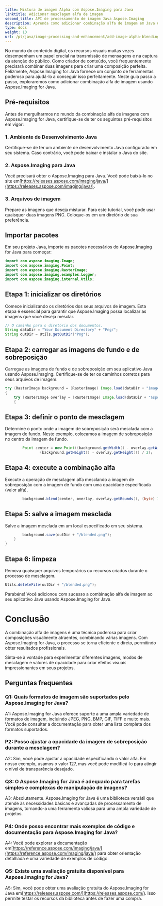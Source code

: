 ```yaml
---
title: Mistura de imagem Alpha com Aspose.Imaging para Java
linktitle: Adicionar mesclagem alfa de imagem
second_title: API de processamento de imagem Java Aspose.Imaging
description: Aprenda como adicionar combinação alfa de imagem em Java usando Aspose.Imaging. Crie efeitos visuais impressionantes com orientação passo a passo.
type: docs
weight: 13
url: /pt/java/image-processing-and-enhancement/add-image-alpha-blending/
---
```

No mundo do conteúdo digital, os recursos visuais muitas vezes desempenham um papel crucial na transmissão de mensagens e na captura da atenção do público. Como criador de conteúdo, você frequentemente precisará combinar duas imagens para criar uma composição perfeita. Felizmente, Aspose.Imaging for Java fornece um conjunto de ferramentas poderoso para ajudá-lo a conseguir isso perfeitamente. Neste guia passo a passo, exploraremos como adicionar combinação alfa de imagem usando Aspose.Imaging for Java.

## Pré-requisitos

Antes de mergulharmos no mundo da combinação alfa de imagens com Aspose.Imaging for Java, certifique-se de ter os seguintes pré-requisitos em vigor:

### 1. Ambiente de Desenvolvimento Java
Certifique-se de ter um ambiente de desenvolvimento Java configurado em seu sistema. Caso contrário, você pode baixar e instalar o Java do site.

### 2. Aspose.Imaging para Java
Você precisará obter o Aspose.Imaging para Java. Você pode baixá-lo no site em[https://releases.aspose.com/imaging/java/](https://releases.aspose.com/imaging/java/).

### 3. Arquivos de imagem
Prepare as imagens que deseja misturar. Para este tutorial, você pode usar quaisquer duas imagens PNG. Coloque-os em um diretório de sua preferência.

## Importar pacotes

Em seu projeto Java, importe os pacotes necessários do Aspose.Imaging for Java para começar:

```java
import com.aspose.imaging.Image;
import com.aspose.imaging.Point;
import com.aspose.imaging.RasterImage;
import com.aspose.imaging.examples.Logger;
import com.aspose.imaging.internal.Utils;
```

## Etapa 1: inicializar os diretórios

Comece inicializando os diretórios dos seus arquivos de imagem. Esta etapa é essencial para garantir que Aspose.Imaging possa localizar as imagens que você deseja mesclar.

```java
// O caminho para o diretório dos documentos.
String dataDir = "Your Document Directory" + "Png/";
String outDir = Utils.getOutDir("Png");
```

## Etapa 2: carregar as imagens de fundo e de sobreposição

Carregue as imagens de fundo e de sobreposição em seu aplicativo Java usando Aspose.Imaging. Certifique-se de ter os caminhos corretos para seus arquivos de imagem.

```java
try (RasterImage background = (RasterImage) Image.load(dataDir + "image0.png"))
{
    try (RasterImage overlay = (RasterImage) Image.load(dataDir + "aspose_logo.png"))
    {
```

## Etapa 3: definir o ponto de mesclagem

Determine o ponto onde a imagem de sobreposição será mesclada com a imagem de fundo. Neste exemplo, colocamos a imagem de sobreposição no centro da imagem de fundo.

```java
        Point center = new Point((background.getWidth() - overlay.getWidth()) / 2,
                (background.getHeight() - overlay.getHeight()) / 2);
```

## Etapa 4: execute a combinação alfa

Execute a operação de mesclagem alfa mesclando a imagem de sobreposição com a imagem de fundo com uma opacidade especificada (valor alfa).

```java
        background.blend(center, overlay, overlay.getBounds(), (byte) 127);
```

## Etapa 5: salve a imagem mesclada

Salve a imagem mesclada em um local especificado em seu sistema.

```java
        background.save(outDir + "/blended.png");
    }
}
```

## Etapa 6: limpeza

Remova quaisquer arquivos temporários ou recursos criados durante o processo de mesclagem.

```java
Utils.deleteFile(outDir + "/blended.png");
```

Parabéns! Você adicionou com sucesso a combinação alfa de imagem ao seu aplicativo Java usando Aspose.Imaging for Java.

# Conclusão

A combinação alfa de imagens é uma técnica poderosa para criar composições visualmente atraentes, combinando várias imagens. Com Aspose.Imaging for Java, o processo se torna eficiente e direto, permitindo obter resultados profissionais.

Sinta-se à vontade para experimentar diferentes imagens, modos de mesclagem e valores de opacidade para criar efeitos visuais impressionantes em seus projetos.

## Perguntas frequentes

### Q1: Quais formatos de imagem são suportados pelo Aspose.Imaging for Java?

A1: Aspose.Imaging for Java oferece suporte a uma ampla variedade de formatos de imagem, incluindo JPEG, PNG, BMP, GIF, TIFF e muito mais. Você pode consultar a documentação para obter uma lista completa dos formatos suportados.

### P2: Posso ajustar a opacidade da imagem de sobreposição durante a mesclagem?

A2: Sim, você pode ajustar a opacidade especificando o valor alfa. Em nosso exemplo, usamos o valor 127, mas você pode modificá-lo para atingir o nível de transparência desejado.

### Q3: O Aspose.Imaging for Java é adequado para tarefas simples e complexas de manipulação de imagens?

A3: Absolutamente. Aspose.Imaging for Java é uma biblioteca versátil que atende às necessidades básicas e avançadas de processamento de imagens, tornando-a uma ferramenta valiosa para uma ampla variedade de projetos.

### P4: Onde posso encontrar mais exemplos de código e documentação para Aspose.Imaging for Java?

 A4: Você pode explorar a documentação em[https://reference.aspose.com/imaging/java/](https://reference.aspose.com/imaging/java/) para obter orientação detalhada e uma variedade de exemplos de código.

### Q5: Existe uma avaliação gratuita disponível para Aspose.Imaging for Java?

 A5: Sim, você pode obter uma avaliação gratuita do Aspose.Imaging for Java em[https://releases.aspose.com/](https://releases.aspose.com/). Isso permite testar os recursos da biblioteca antes de fazer uma compra.